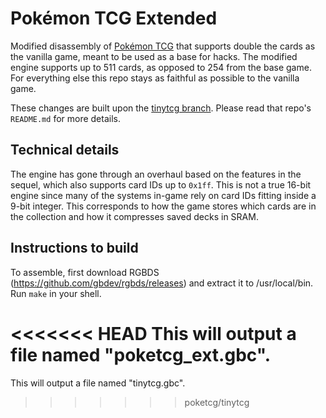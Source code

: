 # Pokémon TCG Extended

Modified disassembly of [Pokémon TCG](https://github.com/pret/poketcg) that supports double the cards as the vanilla game, meant to be used as a base for hacks. The modified engine supports up to 511 cards, as opposed to 254 from the base game. For everything else this repo stays as faithful as possible to the vanilla game.

These changes are built upon the [tinytcg branch](https://github.com/ElectroDeoxys/poketcg/tree/tinytcg). Please read that repo's `README.md` for more details.


## Technical details

The engine has gone through an overhaul based on the features in the sequel, which also supports card IDs up to `0x1ff`. This is not a true 16-bit engine since many of the systems in-game rely on card IDs fitting inside a 9-bit integer. This corresponds to how the game stores which cards are in the collection and how it compresses saved decks in SRAM.


## Instructions to build

To assemble, first download RGBDS (https://github.com/gbdev/rgbds/releases) and extract it to /usr/local/bin.
Run `make` in your shell.

<<<<<<< HEAD
This will output a file named "poketcg_ext.gbc".
=======
This will output a file named "tinytcg.gbc".
>>>>>>> poketcg/tinytcg
